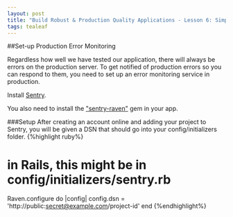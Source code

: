 ```yaml
---
layout: post
title: "Build Robust & Production Quality Applications - Lesson 6: Simple Deployment Pipeline"
tags: tealeaf
---
```


##Set-up Production Error Monitoring

Regardless how well we have tested our application, there will always be errors on the production server. To get notified of production errors so you can respond to them, you need to set up an error monitoring service in production.

Install [Sentry](https://getsentry.com/welcome/).

You also need to install the ["sentry-raven"](https://github.com/getsentry/raven-ruby) gem in your app.

###Setup
After creating an account online and adding your project to Sentry, you will be given a DSN that should go into your config/initializers folder.
{%highlight ruby%}
# in Rails, this might be in config/initializers/sentry.rb
Raven.configure do |config|
  config.dsn = 'http://public:secret@example.com/project-id'
end
{%endhighlight%}
